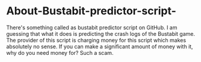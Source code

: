 # About-Bustabit-predictor-script-
There's something called as bustabit predictor script on GitHub. I am guessing that  what it does is predicting the crash logs of the Bustabit game. The provider of this script is charging money for this script which makes absolutely no sense. If you can make a significant amount of money with it, why do you need money for? Such a scam.
